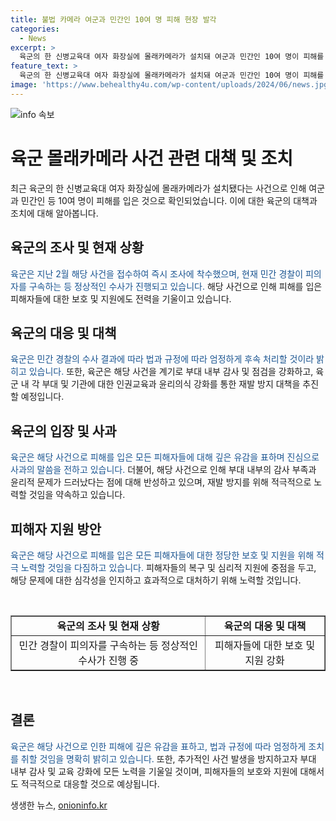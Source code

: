 ```yaml
---
title: 불법 카메라 여군과 민간인 10여 명 피해 현장 발각
categories:
  - News
excerpt: >
  육군의 한 신병교육대 여자 화장실에 몰래카메라가 설치돼 여군과 민간인 10여 명이 피해를 본 것으로 확인됐습니다. 육군은 사건을 민간 경찰에 이첩하고, 피의자는 이미 구속됐으며 정상적인 수사가 진행 중이라고 밝혔습니다. 해당 간부는 이미 구속된 상태이며, 육군은 민간 경찰의 조사 결과에 따라 엄정한 조치를 취할 계획이라고 전했습니다.
feature_text: >
  육군의 한 신병교육대 여자 화장실에 몰래카메라가 설치돼 여군과 민간인 10여 명이 피해를 본 것으로 확인됐습니다. 육군은 사건을 민간 경찰에 이첩하고, 피의자는 이미 구속됐으며 정상적인 수사가 진행 중이라고 밝혔습니다. 해당 간부는 이미 구속된 상태이며, 육군은 민간 경찰의 조사 결과에 따라 엄정한 조치를 취할 계획이라고 전했습니다.
image: 'https://www.behealthy4u.com/wp-content/uploads/2024/06/news.jpg'
---
```


<p><img src="https://www.behealthy4u.com/wp-content/uploads/2024/06/news.jpg" alt="info 속보" /></p>

<h1>육군 몰래카메라 사건 관련 대책 및 조치</h1>

<p data-ke-size="size16">최근 육군의 한 신병교육대 여자 화장실에 몰래카메라가 설치됐다는 사건으로 인해 여군과 민간인 등 10여 명이 피해를 입은 것으로 확인되었습니다. 이에 대한 육군의 대책과 조치에 대해 알아봅니다.</p>

<h2>육군의 조사 및 현재 상황</h2>

<p><span style="color: #1a5490;">육군은 지난 2월 해당 사건을 접수하여 즉시 조사에 착수했으며, 현재 민간 경찰이 피의자를 구속하는 등 정상적인 수사가 진행되고 있습니다.</span> 해당 사건으로 인해 피해를 입은 피해자들에 대한 보호 및 지원에도 전력을 기울이고 있습니다.</p>

<h2>육군의 대응 및 대책</h2>

<p><span style="color: #1a5490;">육군은 민간 경찰의 수사 결과에 따라 법과 규정에 따라 엄정하게 후속 처리할 것이라 밝히고 있습니다.</span> 또한, 육군은 해당 사건을 계기로 부대 내부 감사 및 점검을 강화하고, 육군 내 각 부대 및 기관에 대한 인권교육과 윤리의식 강화를 통한 재발 방지 대책을 추진할 예정입니다.</p>

<h2>육군의 입장 및 사과</h2>

<p><span style="color: #1a5490;">육군은 해당 사건으로 피해를 입은 모든 피해자들에 대해 깊은 유감을 표하며 진심으로 사과의 말씀을 전하고 있습니다.</span> 더불어, 해당 사건으로 인해 부대 내부의 감사 부족과 윤리적 문제가 드러났다는 점에 대해 반성하고 있으며, 재발 방지를 위해 적극적으로 노력할 것임을 약속하고 있습니다.</p>

<h2>피해자 지원 방안</h2>

<p><span style="color: #1a5490;">육군은 해당 사건으로 피해를 입은 모든 피해자들에 대한 정당한 보호 및 지원을 위해 적극 노력할 것임을 다짐하고 있습니다.</span> 피해자들의 복구 및 심리적 지원에 중점을 두고, 해당 문제에 대한 심각성을 인지하고 효과적으로 대처하기 위해 노력할 것입니다.</p>

<p data-ke-size="size16">&nbsp;</p>

<table style="width: 100%;" border="1">
<tbody>
<tr>
<td style="text-align: center; height: 17px;"><b>육군의 조사 및 현재 상황</b></td>
<td style="text-align: center; height: 17px;"><b>육군의 대응 및 대책</b></td>
</tr>
<tr>
<td style="text-align: center; height: 17px;">민간 경찰이 피의자를 구속하는 등 정상적인 수사가 진행 중</td>
<td style="text-align: center; height: 17px;">피해자들에 대한 보호 및 지원 강화</td>
</tr>
</tbody>
</table>

<p data-ke-size="size16">&nbsp;</p>

<h2>결론</h2>

<p><span style="color: #1a5490;">육군은 해당 사건으로 인한 피해에 깊은 유감을 표하고, 법과 규정에 따라 엄정하게 조치를 취할 것임을 명확히 밝히고 있습니다.</span> 또한, 추가적인 사건 발생을 방지하고자 부대 내부 감사 및 교육 강화에 모든 노력을 기울일 것이며, 피해자들의 보호와 지원에 대해서도 적극적으로 대응할 것으로 예상됩니다.</p>
생생한 뉴스, <a href="https://onioninfo.kr" rel="dofollow">onioninfo.kr</a>


